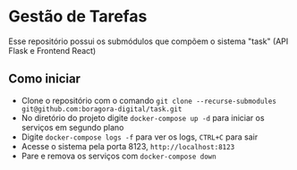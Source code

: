 # Gestão de Tarefas

Esse repositório possui os submódulos que compõem o sistema "task" (API Flask e Frontend React)

## Como iniciar

- Clone o repositório com o comando `git clone --recurse-submodules git@github.com:boragora-digital/task.git`
- No diretório do projeto digite `docker-compose up -d` para iniciar os serviços em segundo plano
- Digite `docker-compose logs -f` para ver os logs, `CTRL+C` para sair
- Acesse o sistema pela porta 8123, `http://localhost:8123`
- Pare e remova os serviços com `docker-compose down`


